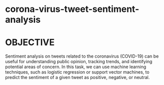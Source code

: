 # corona-virus-tweet-sentiment-analysis

# OBJECTIVE

Sentiment analysis on tweets related to the coronavirus (COVID-19) can be useful for understanding public opinion, tracking trends, and identifying potential areas of concern. In this task, we can use machine learning techniques, such as logistic regression or support vector machines, to predict the sentiment of a given tweet as positive, negative, or neutral.
